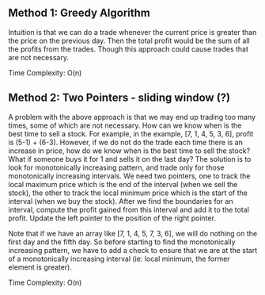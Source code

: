 ## Method 1: Greedy Algorithm

Intuition is that we can do a trade whenever the current price is greater than the price on the previous day. Then the total profit would be the sum of all the profits from the trades. Though this approach could cause trades that are not necessary.

Time Complexity: O(n)

## Method 2: Two Pointers - sliding window (?)

A problem with the above approach is that we may end up trading too many times, some of which are not necessary. How can we know when is the best time to sell a stock. For example, in the example, [7, 1, 4, 5, 3, 6], profit is (5-1) + (6-3). However, if we do not do the trade each time there is an increase in price, how do we know when is the best time to sell the stock? What if someone buys it for 1 and sells it on the last day? The solution is to look for monotonically increasing pattern, and trade only for those monotonically increasing intervals. We need two pointers, one to track the local maximum price which is the end of the interval (when we sell the stock), the other to track the local minimum price which is the start of the interval (when we buy the stock). After we find the boundaries for an interval, compute the profit gained from this interval and add it to the total profit. Update the left pointer to the position of the right pointer. 

Note that if we have an array like [7, 1, 4, 5, 7, 3, 6], we will do nothing on the first day and the fifth day. So before starting to find the monotonically increasing pattern, we have to add a check to ensure that we are at the start of a monotonically increasing interval (ie: local minimum, the former element is greater).

Time Complexity: O(n)
